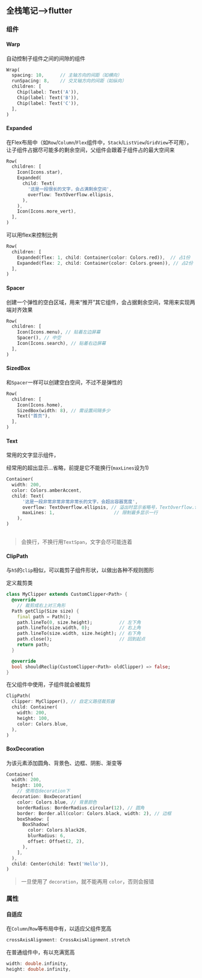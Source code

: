 ## 全栈笔记-->flutter

### 组件

#### Warp

自动控制子组件之间的间隙的组件

```dart
Wrap(
  spacing: 10,      // 主轴方向的间距（如横向）
  runSpacing: 8,    // 交叉轴方向的间距（如纵向）
  children: [
    Chip(label: Text('A')),
    Chip(label: Text('B')),
    Chip(label: Text('C')),
  ],
)
```

#### Expanded

在Flex布局中（如`Row`/`Column`/`Flex`组件中，`Stack`/`ListView`/`GridView`不可用），让子组件占据尽可能多的剩余空间，父组件会跟着子组件占的最大空间来

```dart
Row(
  children: [
    Icon(Icons.star),
    Expanded(
      child: Text(
        '这是一段很长的文字，会占满剩余空间',
        overflow: TextOverflow.ellipsis,
      ),
    ),
    Icon(Icons.more_vert),
  ],
)
```

可以用flex来控制比例

```dart
Row(
  children: [
    Expanded(flex: 1, child: Container(color: Colors.red)),  // 占1份
    Expanded(flex: 2, child: Container(color: Colors.green)), // 占2份
  ],
)
```

#### Spacer

创建一个弹性的空白区域，用来“推开”其它组件，会占据剩余空间，常用来实现两端对齐效果

```dart
Row(
  children: [
    Icon(Icons.menu), // 贴着左边屏幕
    Spacer(), // 中空
    Icon(Icons.search), // 贴着右边屏幕
  ],
)
```

#### SizedBox

和`Spacer`一样可以创建空白空间，不过不是弹性的

```dart
Row(
  children: [
    Icon(Icons.home),
    SizedBox(width: 8), // 需设置间隔多少
    Text("首页"),
  ],
)
```

#### Text

常用的文字显示组件，

经常用的超出显示...省略，前提是它不能换行(`maxLines`设为1)

```dart
Container(
  width: 200,
  color: Colors.amberAccent,
  child: Text(
      '这是一段非常非常非常非常长的文字，会超出容器宽度',
      overflow: TextOverflow.ellipsis, // 溢出时显示省略号，TextOverflow.fade可以超出部分淡出
      maxLines: 1,                      // 限制最多显示一行
	),
)
    

```

> 会换行，不换行用`TextSpan`，文字会尽可能连着

#### ClipPath

与`h5`的`clip`相似，可以裁剪子组件形状，以做出各种不规则图形

定义裁剪类

```dart
class MyClipper extends CustomClipper<Path> {
  @override
    // 裁剪成右上对三角形
  Path getClip(Size size) {
    final path = Path();
    path.lineTo(0, size.height);          // 左下角
    path.lineTo(size.width, 0);           // 右上角
    path.lineTo(size.width, size.height); // 右下角
    path.close();                         // 回到起点
    return path;
  }

  @override
  bool shouldReclip(CustomClipper<Path> oldClipper) => false;
}
```

在父组件中使用，子组件就会被裁剪

```dart
ClipPath(
  clipper: MyClipper(), // 自定义路径裁剪器
  child: Container(
    width: 200,
    height: 100,
    color: Colors.blue,
  ),
)
```

#### BoxDecoration

为该元素添加圆角、背景色、边框、阴影、渐变等

```dart
Container(
  width: 200,
  height: 100,
    // 使用在decoration下
  decoration: BoxDecoration(
    color: Colors.blue, // 背景颜色
    borderRadius: BorderRadius.circular(12), // 圆角
    border: Border.all(color: Colors.black, width: 2), // 边框
    boxShadow: [
      BoxShadow(
        color: Colors.black26,
        blurRadius: 6,
        offset: Offset(2, 2),
      ),
    ],
  ),
  child: Center(child: Text('Hello')),
)
```

> 一旦使用了 `decoration`，就不能再用 `color`，否则会报错

### 属性

#### 自适应

在`Column`/`Row`等布局中有，以适应父组件宽高

```dart
crossAxisAlignment: CrossAxisAlignment.stretch
```

在普通组件中，有以充满宽高

```dart
width: double.infinity,
height: double.infinity,
```
